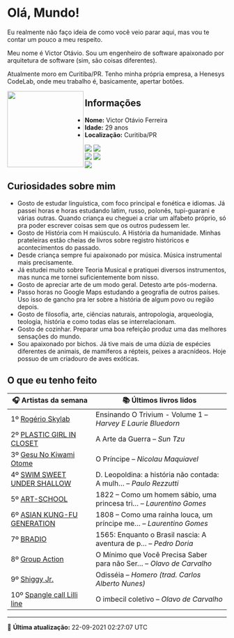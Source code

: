 # Olá, Mundo!

Eu realmente não faço ideia de como você veio parar aqui, mas vou te contar um pouco a meu respeito.

Meu nome é Victor Otávio. Sou um engenheiro de software apaixonado por arquitetura de software (sim, são coisas diferentes).

Atualmente moro em Curitiba/PR. Tenho minha própria empresa, a Henesys CodeLab, onde meu trabalho é, basicamente, apertar botões.

<img align="left" src="https://github.com/vctrtvfrrr/vctrtvfrrr/raw/master/octocat.png" alt="" width="175" />

## Informações

- **Nome:** Victor Otávio Ferreira
- **Idade:** 29 anos
- **Localização:** Curitiba/PR

[![](https://img.shields.io/badge/LinkedIn-victorotavio-blue)](https://www.linkedin.com/in/victorotavio/) [![](https://img.shields.io/badge/Twitter-@vctrtvfrrr-blue)](https://twitter.com/vctrtvfrrr)  
[![](https://img.shields.io/badge/GitHub-vctrtvfrrr-24292e)](https://github.com/vctrtvfrrr) [![](https://img.shields.io/badge/GitLab-vctrtvfrrr-ec5d16)](https://gitlab.com/vctrtvfrrr)  
[![](https://img.shields.io/badge/Email-victor@otavioferreira.com.br-red)](mailto:victor@otavioferreira.com.br)  

## Curiosidades sobre mim

-   Gosto de estudar linguística, com foco principal e fonética e idiomas. Já passei horas e horas estudando latim, russo, polonês, tupi-guarani e várias outras. Quando criança eu cheguei a criar um alfabeto próprio, só pra poder escrever coisas sem que os outros pudessem ler.
-   Gosto de História com H maiúsculo. A História da humanidade. Minhas prateleiras estão cheias de livros sobre registro históricos e acontecimentos do passado.
-   Desde criança sempre fui apaixonado por música. Música instrumental mais precisamente.
-   Já estudei muito sobre Teoria Musical e pratiquei diversos instrumentos, mas nunca me tornei suficientemente bom nisso.
-   Gosto de apreciar arte de um modo geral. Detesto arte pós-moderna.
-   Passo horas no Google Maps estudando a geografia de outros países. Uso isso de gancho pra ler sobre a história de algum povo ou região depois.
-   Gosto de filosofia, arte, ciências naturais, antropologia, arqueologia, teologia, história e como todas elas se interrelacionam.
-   Gosto de cozinhar. Preparar uma boa refeição produz uma das melhores sensações do mundo.
-   Sou apaixonado por bichos. Já tive mais de uma dúzia de espécies diferentes de animais, de mamiferos a répteis, peixes a aracnídeos. Hoje possuo de um criadouro de aves exóticas.


## O que eu tenho feito

|                               🎧 Artistas da semana                               |                      📚 Últimos livros lidos                      |
|-----------------------------------------------------------------------------------|-------------------------------------------------------------------|
| 1º [Rogério Skylab](https://www.last.fm/music/Rog%C3%A9rio+Skylab)                | Ensinando O Trivium - Volume 1	–	_Harvey E Laurie Bluedorn_         |
| 2º [PLASTIC GIRL IN CLOSET](https://www.last.fm/music/PLASTIC+GIRL+IN+CLOSET)     | A Arte da Guerra	–	_Sun Tzu_                                        |
| 3º [Gesu No Kiwami Otome](https://www.last.fm/music/Gesu+No+Kiwami+Otome)         | O Príncipe	–	_Nicolau Maquiavel_                                    |
| 4º [SWIM SWEET UNDER SHALLOW](https://www.last.fm/music/SWIM+SWEET+UNDER+SHALLOW) | D. Leopoldina: a história não contada: A mulh…	–	_Paulo Rezzutti_   |
| 5º [ART-SCHOOL](https://www.last.fm/music/ART-SCHOOL)                             | 1822 – Como um homem sábio, uma princesa tri…	–	_Laurentino Gomes_  |
| 6º [ASIAN KUNG-FU GENERATION](https://www.last.fm/music/ASIAN+KUNG-FU+GENERATION) | 1808 – Como uma rainha louca, um príncipe me…	–	_Laurentino Gomes_  |
| 7º [BRADIO](https://www.last.fm/music/BRADIO)                                     | 1565: Enquanto o Brasil nascia: A aventura de p…	–	_Pedro Doria_    |
| 8º [Group Action](https://www.last.fm/music/Group+Action)                         | O Mínimo que Você Precisa Saber para não Ser…	–	_Olavo de Carvalho_ |
| 9º [Shiggy Jr.](https://www.last.fm/music/Shiggy+Jr.)                             | Odisséia	–	_Homero (trad. Carlos Alberto Nunes)_                    |
| 10º [Spangle call Lilli line](https://www.last.fm/music/Spangle+call+Lilli+line)  | O imbecil coletivo	–	_Olavo de Carvalho_                            |


---

🚀 **Última atualização:** 22-09-2021 02:27:07 UTC